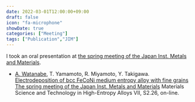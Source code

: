 ```yaml
---
date: 2022-03-01T12:00:00+09:00
draft: false
icon: "fa-microphone"
showDate: true
categories: ["Meeting"]
tags: ["Publication","JIM"]
---
```


I took an oral presentation at [the spring meeting of the Japan Inst. Metals and Materials](http://jim.or.jp/en/meetings/schedule/).

* <u>A. Watanabe</u>, T. Yamamoto, R. Miyamoto, Y. Takigawa.  
[Electrodeposition of bcc FeCoNi medium entropy alloy with fine grains](https://confit.atlas.jp/guide/event/jim2022spring/subject/2J08-16-09/advanced)  
[The spring meeting of the Japan Inst. Metals and Materials](http://jim.or.jp/en/meetings/schedule/) Materials Science and Technology in High-Entropy Alloys VII, S2.26, on-line.

<div class="iframely-embed"><div class="iframely-responsive" style="height: 140px; padding-bottom: 0;"><a href="https://confit.atlas.jp/guide/event/jim2022spring/subject/2J08-16-09/detail" data-iframely-url="//iframely.net/V2APPZZ"></a></div></div><script async src="//iframely.net/embed.js"></script>